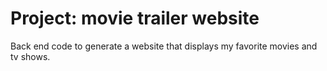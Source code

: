 # Project: movie trailer website
Back end code to generate a website that displays my favorite movies and tv shows.
